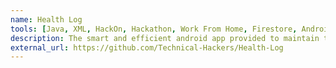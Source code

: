 ```yaml
---
name: Health Log
tools: [Java, XML, HackOn, Hackathon, Work From Home, Firestore, Android app, Innovative]
description: The smart and efficient android app provided to maintain the logs of covid19 patients. Hospital can store new patient’s record and it will automatically assign the doctor to each patient. Doctors can also check the allotted patient and fill the recent logs of each patient in each visit
external_url: https://github.com/Technical-Hackers/Health-Log
---
```

